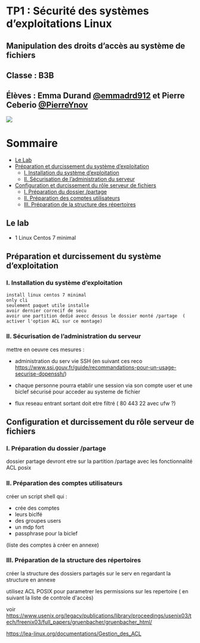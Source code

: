 # TP1 : Sécurité des systèmes d’exploitations Linux
## Manipulation des droits d’accès au système de fichiers

## Classe : B3B
## Élèves : Emma Durand **[@emmadrd912](https://github.com/emmadrd912)** et Pierre Ceberio **[@PierreYnov](https://github.com/PierreYnov)** 

![](https://waytolearnx.com/wp-content/uploads/2018/08/QCM-Linux.jpg)

# Sommaire 

- [Le Lab](#le-lab)
- [Préparation et durcissement du système d’exploitation](##pr%C3%A9paration-et-durcissement-du-syst%C3%A8me-dexploitation)
    - [I. Installation du système d’exploitation](##i-installation-du-syst%C3%A8me-dexploitation)
    - [II. Sécurisation de l’administration du serveur](#ii-s%C3%A9curisation-de-ladministration-du-serveur)
- [Configuration et durcissement du rôle serveur de fichiers](#configuration-et-durcissement-du-r%C3%B4le-serveur-de-fichiers)
    - [I. Préparation du dossier /partage](#i-pr%C3%A9paration-du-dossier-partage)
    - [II. Préparation des comptes utilisateurs](#ii-pr%C3%A9paration-des-comptes-utilisateurs)
    - [III. Préparation de la structure des répertoires](#iii-pr%C3%A9paration-de-la-structure-des-r%C3%A9pertoires)


## Le lab

- 1 Linux Centos 7 minimal

## Préparation et durcissement du système d’exploitation

### I. Installation du système d’exploitation

    install linux centos 7 minimal
    only cli
    seulement paquet utile installe
    avoir dernier correcif de secu
    avoir une partition dedié avecc dessus le dossier monté /partage  ( activer l'option ACL sur ce montage)

### II. Sécurisation de l’administration du serveur

mettre en oeuvre ces mesures : 

- administration du serv vie SSH (en suivant ces reco https://www.ssi.gouv.fr/guide/recommandations-pour-un-usage-securise-dopenssh/)
- chaque personne pourra etablir une session via son compte user et une biclef sécurisé pour acceder au systeme de fichier

- flux reseau entrant sortant doit etre filtré ( 80 443 22 avec ufw ?)


## Configuration et durcissement du rôle serveur de fichiers

### I. Préparation du dossier /partage

dossier partage devront etre sur la partition /partage avec les fonctionnalité ACL posix

### II. Préparation des comptes utilisateurs

créer un script shell qui :

- crée des comptes
- leurs biclfé 
- des groupes users
- un mdp fort 
- passphrase pour la biclef

(liste des comptes à créer en annexe)

### III. Préparation de la structure des répertoires

créer la structure des dossiers partagés sur le serv en regardant la structure en annexe

utilisez ACL POSIX pour parametrer les permissions sur les repertoire ( en suivant la liste de controle d'accès)

voir https://www.usenix.org/legacy/publications/library/proceedings/usenix03/tech/freenix03/full_papers/gruenbacher/gruenbacher_html/

https://lea-linux.org/documentations/Gestion_des_ACL
